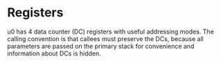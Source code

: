 # Registers

u0 has 4 data counter (DC) registers with useful addressing modes. The calling convention is that callees must preserve the DCs, because all parameters are passed on the primary stack for convenience and information about DCs is hidden.
